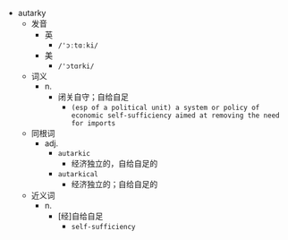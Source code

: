 - autarky
  - 发音
    - 英
      - `/'ɔːtɑːki/`
    - 美
      - `/'ɔtɑrki/`
  - 词义
    - n.
      - 闭关自守；自给自足
        - `(esp of a political unit) a system or policy of economic self-sufficiency aimed at removing the need for imports `
  - 同根词
    - adj.
      - `autarkic`
        - 经济独立的，自给自足的
      - `autarkical`
        - 经济独立的；自给自足的
  - 近义词
    - n.
      - [经]自给自足
        - `self-sufficiency`
